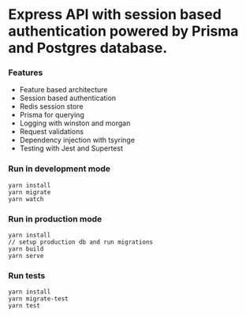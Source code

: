 # Express API with session based authentication powered by Prisma and Postgres database.

### Features
- Feature based architecture
- Session based authentication
- Redis session store
- Prisma for querying
- Logging with winston and morgan
- Request validations
- Dependency injection with tsyringe
- Testing with Jest and Supertest

### Run in development mode
```
yarn install
yarn migrate
yarn watch
```

### Run in production mode
```
yarn install
// setup production db and run migrations
yarn build
yarn serve
```

### Run tests
```
yarn install
yarn migrate-test
yarn test
```
